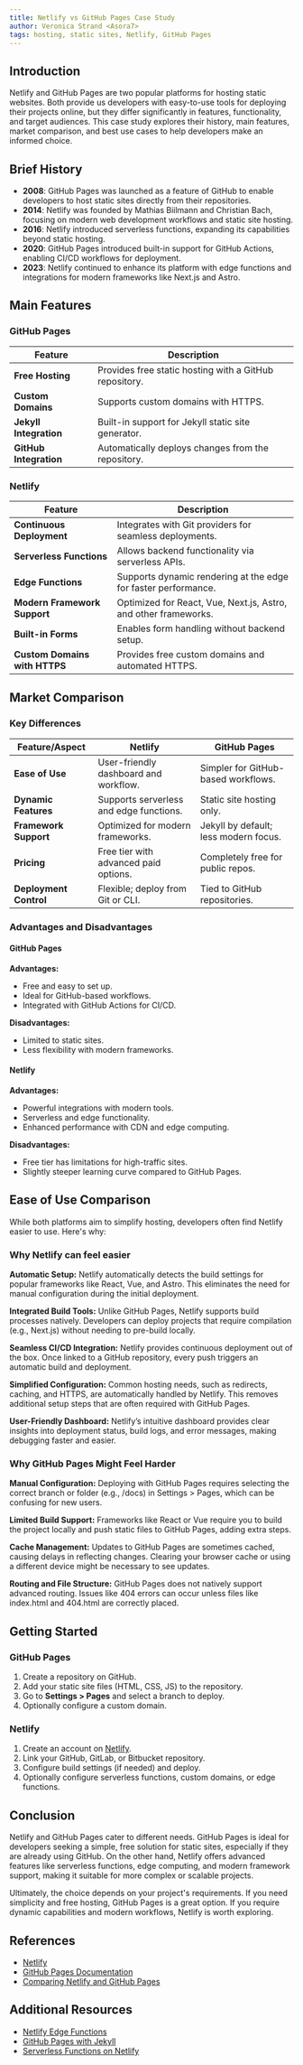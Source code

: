 ```yaml
---
title: Netlify vs GitHub Pages Case Study
author: Veronica Strand <Asora7>
tags: hosting, static sites, Netlify, GitHub Pages
---
```


## Introduction

Netlify and GitHub Pages are two popular platforms for hosting static websites. Both provide us developers with easy-to-use tools for deploying their projects online, but they differ significantly in features, functionality, and target audiences. This case study explores their history, main features, market comparison, and best use cases to help developers make an informed choice.

## Brief History

- **2008**: GitHub Pages was launched as a feature of GitHub to enable developers to host static sites directly from their repositories.
- **2014**: Netlify was founded by Mathias Biilmann and Christian Bach, focusing on modern web development workflows and static site hosting.
- **2016**: Netlify introduced serverless functions, expanding its capabilities beyond static hosting.
- **2020**: GitHub Pages introduced built-in support for GitHub Actions, enabling CI/CD workflows for deployment.
- **2023**: Netlify continued to enhance its platform with edge functions and integrations for modern frameworks like Next.js and Astro.

## Main Features

### GitHub Pages

| Feature                        | Description                                                                 |
|--------------------------------|-----------------------------------------------------------------------------|
| **Free Hosting**               | Provides free static hosting with a GitHub repository.                     |
| **Custom Domains**             | Supports custom domains with HTTPS.                                        |
| **Jekyll Integration**         | Built-in support for Jekyll static site generator.                         |
| **GitHub Integration**         | Automatically deploys changes from the repository.                        |

### Netlify

| Feature                        | Description                                                                 |
|--------------------------------|-----------------------------------------------------------------------------|
| **Continuous Deployment**      | Integrates with Git providers for seamless deployments.                    |
| **Serverless Functions**       | Allows backend functionality via serverless APIs.                          |
| **Edge Functions**             | Supports dynamic rendering at the edge for faster performance.             |
| **Modern Framework Support**   | Optimized for React, Vue, Next.js, Astro, and other frameworks.            |
| **Built-in Forms**             | Enables form handling without backend setup.                               |
| **Custom Domains with HTTPS**  | Provides free custom domains and automated HTTPS.                          |

## Market Comparison

### Key Differences

| Feature/Aspect         | Netlify                                  | GitHub Pages                          |
|-------------------------|------------------------------------------|---------------------------------------|
| **Ease of Use**         | User-friendly dashboard and workflow.   | Simpler for GitHub-based workflows.   |
| **Dynamic Features**    | Supports serverless and edge functions. | Static site hosting only.             |
| **Framework Support**   | Optimized for modern frameworks.        | Jekyll by default; less modern focus. |
| **Pricing**             | Free tier with advanced paid options.   | Completely free for public repos.     |
| **Deployment Control**  | Flexible; deploy from Git or CLI.       | Tied to GitHub repositories.          |

### Advantages and Disadvantages

#### GitHub Pages
**Advantages:**
- Free and easy to set up.
- Ideal for GitHub-based workflows.
- Integrated with GitHub Actions for CI/CD.

**Disadvantages:**
- Limited to static sites.
- Less flexibility with modern frameworks.

#### Netlify
**Advantages:**
- Powerful integrations with modern tools.
- Serverless and edge functionality.
- Enhanced performance with CDN and edge computing.

**Disadvantages:**
- Free tier has limitations for high-traffic sites.
- Slightly steeper learning curve compared to GitHub Pages.

## Ease of Use Comparison
While both platforms aim to simplify hosting, developers often find Netlify easier to use. Here's why:

### Why Netlify can feel easier
**Automatic Setup:** Netlify automatically detects the build settings for popular frameworks like React, Vue, and Astro. This eliminates the need for manual configuration during the initial deployment.

**Integrated Build Tools:** Unlike GitHub Pages, Netlify supports build processes natively. Developers can deploy projects that require compilation (e.g., Next.js) without needing to pre-build locally.

**Seamless CI/CD Integration:** Netlify provides continuous deployment out of the box. Once linked to a GitHub repository, every push triggers an automatic build and deployment.

**Simplified Configuration:** Common hosting needs, such as redirects, caching, and HTTPS, are automatically handled by Netlify. This removes additional setup steps that are often required with GitHub Pages.

**User-Friendly Dashboard:** Netlify’s intuitive dashboard provides clear insights into deployment status, build logs, and error messages, making debugging faster and easier.

### Why GitHub Pages Might Feel Harder
**Manual Configuration:** Deploying with GitHub Pages requires selecting the correct branch or folder (e.g., /docs) in Settings > Pages, which can be confusing for new users.

**Limited Build Support:** Frameworks like React or Vue require you to build the project locally and push static files to GitHub Pages, adding extra steps.

**Cache Management:** Updates to GitHub Pages are sometimes cached, causing delays in reflecting changes. Clearing your browser cache or using a different device might be necessary to see updates.

**Routing and File Structure:** GitHub Pages does not natively support advanced routing. Issues like 404 errors can occur unless files like index.html and 404.html are correctly placed.


## Getting Started

### GitHub Pages
1. Create a repository on GitHub.
2. Add your static site files (HTML, CSS, JS) to the repository.
3. Go to **Settings > Pages** and select a branch to deploy.
4. Optionally configure a custom domain.

### Netlify
1. Create an account on [Netlify](https://www.netlify.com/).
2. Link your GitHub, GitLab, or Bitbucket repository.
3. Configure build settings (if needed) and deploy.
4. Optionally configure serverless functions, custom domains, or edge functions.

## Conclusion

Netlify and GitHub Pages cater to different needs. GitHub Pages is ideal for developers seeking a simple, free solution for static sites, especially if they are already using GitHub. On the other hand, Netlify offers advanced features like serverless functions, edge computing, and modern framework support, making it suitable for more complex or scalable projects.

Ultimately, the choice depends on your project's requirements. If you need simplicity and free hosting, GitHub Pages is a great option. If you require dynamic capabilities and modern workflows, Netlify is worth exploring.

## References

- [Netlify](https://www.netlify.com/)
- [GitHub Pages Documentation](https://docs.github.com/en/pages)
- [Comparing Netlify and GitHub Pages](https://www.freecodecamp.org/news/netlify-vs-github-pages/)

## Additional Resources

- [Netlify Edge Functions](https://www.netlify.com/products/edge/)
- [GitHub Pages with Jekyll](https://jekyllrb.com/docs/github-pages/)
- [Serverless Functions on Netlify](https://docs.netlify.com/functions/overview/)

